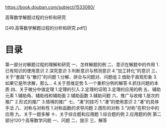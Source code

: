 
https://book.douban.com/subject/1533060/

高等数学解题过程的分析和研究

[[49.高等数学解题过程的分析和研究.pdf]]


# 目录

第一部分对解题过程的理解和研究
一、怎样解题的例
二、意识在解题中的作用
1.已有知识的使用意识
2.深究意识
3.判断意识与预测意识
4.“加工转化”的意识
三、关于“套路”与“散打”的问题
1.分解、拼合与问题对、问题组
2.借助于直观形象
3.如果它是所求解，那么…
4.关于思维定势
5.一个重积分例的解答
6.抓住问题的本质
四、关于微分中值定理
1.定理的引入
2.定理的证明
3.定理的应用的例
五、辅助元素
1.辅助角、辅助线和辅助面
2.辅助函数
3.辅助问题
六、推广与收缩
1.层次的推广
2.形式的推广
3.情境的推广
七、“凑”的技巧
1.“凑”的使用意识
2.“凑”的具体手法
八、对称与对称性
1.对称函数的求导问题
2.图形的对称
3.“对称”在积分中的应用
九、关于一题多解
十、关于综合题和应用题
1.综合题的例
2.应用题的例
第二部分120个高等数学问题
一、问题
二、提示
三、解答
